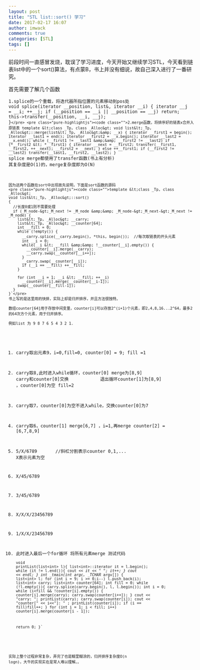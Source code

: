 ```yaml
---
layout: post
title: "STL list::sort() 学习"
date: 2017-02-17 16:07
author: imwack
comments: true
categories: [STL]
tags: []
---
```

前段时间一直感冒发烧，耽误了学习进度，今天开始又继续学习STL，今天看到链表list中的一个sort()算法，有点蒙B，书上并没有细说，故自己深入进行了一番研究。

首先需要了解几个函数


<code class="">1.splice的一个重载，将迭代器所指位置的元素移动到pos处
      void splice(iterator __position, list&amp;, iterator __i) {
        iterator __j = __i;
        ++__j;
        if (__position == __i || __position == __j) return;
        this-&gt;transfer(__position, __i, __j);
      }`</pre>
    <pre class="pure-highlightjs"><code class="">2.merge函数，将排序好的链表x合并入原链表
    template &lt;class _Tp, class _Alloc&gt;
    void list&lt;_Tp, _Alloc&gt;::merge(list&lt;_Tp, _Alloc&gt;&amp; __x)
    {
      iterator __first1 = begin();
      iterator __last1 = end();
      iterator __first2 = __x.begin();
      iterator __last2 = __x.end();
      while (__first1 != __last1 &amp;&amp; __first2 != __last2)
        if (*__first2 &lt; *__first1) {
          iterator __next = __first2;
          transfer(__first1, __first2, ++__next);
          __first2 = __next;
        }
        else
          ++__first1;
      if (__first2 != __last2) transfer(__last1, __first2, __last2);
    }`</pre>
    splice merge都使用了transfer函数(书上有分析) 其复杂度是O(1)的，merge复杂度即为O(N)
    
    因为这两个函数在sort中出现故先说明，下面是sort函数的源码
    <pre class="pure-highlightjs"><code class="">template &lt;class _Tp, class _Alloc&gt;
    void list&lt;_Tp, _Alloc&gt;::sort()
    {
      //长度0或1则不需要处理
      if (_M_node-&gt;_M_next != _M_node &amp;&amp; _M_node-&gt;_M_next-&gt;_M_next != _M_node) {
        list&lt;_Tp, _Alloc&gt; __carry;
        list&lt;_Tp, _Alloc&gt; __counter[64];
        int __fill = 0;
        while (!empty()) {
          __carry.splice(__carry.begin(), *this, begin());  //每次取链表的开头元素
          int __i = 0;
          while(__i &lt; __fill &amp;&amp; !__counter[__i].empty()) {
            __counter[__i].merge(__carry);
            __carry.swap(__counter[__i++]);
          }
          __carry.swap(__counter[__i]);         
          if (__i == __fill) ++__fill;
        } 
    
        for (int __i = 1; __i &lt; __fill; ++__i)
          __counter[__i].merge(__counter[__i-1]);
        swap(__counter[__fill-1]);
      }
    }`</pre>
    书上写的是这里用的快排，实际上却是归并排序，并且方法很独特。
    
    数组counter[64]用于存放中间变量，counter[i]可以存放2^(i+1)个元素，即2,4,8,16...2^64，最多2的64次方个元素，用于归并排序。
    
    例如list 为 9 8 7 6 5 4 3 2 1.
    

1.  carry取出元素9，i=0,fill=0, counter[0] = 9; fill =1
2.  carry取8,此时进入while循环，counter[0] merge为[8,9] carry和counter[0]交换            退出循环counter[1]为[8,9] ，counter[0]为空 fill=2
3.  carry取7，counter[0]为空不进入while，交换counter[0]为7
4.  carry取6，counter[1] merge[6,7] ，i=1,再merge counter[2] = [6,7,8,9]
5.  5/X/6789       //斜杠分割表示counter 0,1,...   X表示元素为空
6.  X/45/6789
7.  3/45/6789
8.  X/X/X/23456789
9.  1/X/X/23456789
10.  此时进入最后一个for循环 将所有元素merge
    测试代码
    <pre class="pure-highlightjs"><code class="">void printList(list&lt;int&gt; l){
        list&lt;int&gt;::iterator it = l.begin();
        while (it != l.end()){
            cout &lt;&lt; *it &lt;&lt; " ";
            it++;
        }
        cout &lt;&lt; endl;
    }
    int _tmain(int argc, _TCHAR* argv[])
    {
        list&lt;int&gt; l;
        for (int i = 9; i &gt;= 0;i--)
            l.push_back(i);
        list&lt;int&gt; carry;
        list&lt;int&gt; counter[64];
        int fill = 0;
        while (!l.empty()){
            carry.splice(carry.begin(), l, l.begin());
            int i = 0;
            while (i&lt;fill &amp;&amp; !counter[i].empty())
            {
                counter[i].merge(carry);
                carry.swap(counter[i++]);
            }
            cout &lt;&lt; "carry: "; printList(carry);
            carry.swap(counter[i]);
            cout &lt;&lt; "counter[" &lt;&lt; i&lt;&lt;"]: " ; printList(counter[i]);
            if (i == fill)fill++;
        }
        for (int i = 1; i &lt; fill; i++)
            counter[i].merge(counter[i - 1]);
    
        return 0;
    }`

实际上整个过程非常复杂，弄完了也是糊里糊涂的，归并排序复杂度O(n logn)，大牛的实现实在是常人难以理解。。
